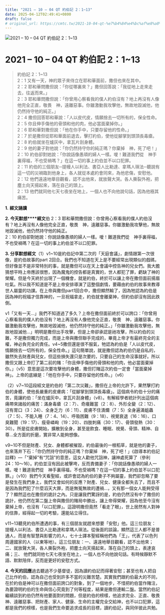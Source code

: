 ```yaml
---
title: "2021 – 10 – 04 QT 約伯記 2：1~13"
date: 2025-04-12T02:49:41+0800
draft: false
# original_url: https://cmtc.tw/2021-10-04-qt-%e7%b4%84%e4%bc%af%e8%a8%98-2%ef%bc%9a113
---
```


![2021 – 10 – 04 QT 約伯記 2：1~13](/images/qt.jpg   "2021 – 10 – 04 QT 約伯記 2：1~13")

# 2021 – 10 – 04 QT 約伯記 2：1~13

> 約伯記 2：1~13  
> 2：1 又有一天，神的眾子來侍立在耶和華面前，撒但也來在其中。  
> 2：2 耶和華問撒但說：「你從哪裏來？」撒但回答說：「我從地上走來走去，往返而來。」  
> 2：3 耶和華問撒但說：「你曾用心察看我的僕人約伯沒有？地上再沒有人像他完全正直，敬畏　神，遠離惡事。你雖激動我攻擊他，無故地毀滅他，他仍然持守他的純正。」  
> 2：4 撒但回答耶和華說：「人以皮代皮，情願捨去一切所有的，保全性命。  
> 2：5 你且伸手傷他的骨頭和他的肉，他必當面棄掉你。」  
> 2：6 耶和華對撒但說：「他在你手中，只要存留他的性命。」  
> 2：7 於是撒但從耶和華面前退去，擊打約伯，使他從腳掌到頭頂長毒瘡。  
> 2：8 約伯就坐在爐灰中，拿瓦片刮身體。  
> 2：9 他的妻子對他說：「你仍然持守你的純正嗎？你棄掉　神，死了吧！」  
> 2：10 約伯卻對她說：「你說話像愚頑的婦人一樣。噯！難道我們從　神手裏得福，不也受禍嗎？」在這一切的事上約伯並不以口犯罪。  
> 2：11 約伯的三個朋友─提幔人以利法、書亞人比勒達、拿瑪人瑣法─聽說有這一切的災禍臨到他身上，各人就從本處約會同來，為他悲傷，安慰他。  
> 2：12 他們遠遠地舉目觀看，認不出他來，就放聲大哭。各人撕裂外袍，把塵土向天揚起來，落在自己的頭上。  
> 2：13 他們就同他七天七夜坐在地上，一個人也不向他說句話，因為他極其痛苦。

**1.** **經文誦讀**

**2. 今天默想****經文**伯 2：3 耶和華問撒但說：你曾用心察看我的僕人約伯沒有？地上再沒有人像他完全正直，敬畏　神，遠離惡事。你雖激動我攻擊他，無故地毀滅他，他仍然持守他的純正。  
2：10 約伯卻對她說：你說話像愚頑的婦人一樣。噯！難道我們從　神手裏得福，不也受禍嗎？在這一切的事上約伯並不以口犯罪。

**3. 分享默想經文**（1）v1~10是約伯記中第二次的「天庭會議」，劇情跟第一次很像，是約伯故事的part 2回合。我們也不知道在天上是不要經常出現類似的戲碼，但好像並不是非常特別的事，就是撒但可以在天上會議中控告神的兒女們。我大膽猜想平時上帝應該很憋，因為魔鬼的控告都是真實的，世人都犯了罪，虧缺了神的榮耀。但是今天終於出現了一個機會，就是約伯，終於可以讓上帝在撒但面前揚眉吐氣。所以我不知道是不是上帝安排導演了這整個劇情，要藉由約伯的故事來教導世人屬靈的功課。在上帝與撒但part1回合中，撒但顯然輸了，因為牠認為約伯是因為神的祝福才信靠神的，一旦祝福拿走，約伯就會離棄神，但約伯卻沒有因此跌倒。

v1「又有一天…」我們不知道過了多久？上帝在撒但面前終於可以誇口：「你曾用心察看我的僕人約伯沒有？地上再沒有人像他完全正直，敬畏　神，遠離惡事。你雖激動我攻擊他，無故地毀滅他，他仍然持守他的純正。」「你雖激動我攻擊他，無故地毀滅他…」明明是撒但出手攻擊，但是上帝卻承認是祂攻擊，所以約伯的災難，不是撒但獨力完成，而是上帝與撒但聯手完成的，畢竟上帝才有最終完全的主權，神必負完全的責任。v4~5撒但還是很不服氣，牠認為約伯是「人以皮代皮，情願捨去一切所有的，保全性命。」這句簡單說，就是撒但認為約伯仍是自私的，雖然失去財產與兒女，但這些損失還只是次要的，只要自己的生命沒事就好。所以撒但又跟上帝打了第二前的賭：「你且伸手傷他的骨頭和他的肉，他必當面棄掉你。」（v5）意思是這次要攻擊他的身體，撒但打賭這次約伯一定會「當面棄掉神」。上帝的底線是：「他在你手中，只要存留他的性命。」（v6）

（2）v7~10這段經文是約伯的「第二次災難」，撒但在上帝的允許下，果然擊打約伯的身體，使他長嚴重的皮膚病：「從腳掌到頭頂長毒瘡」。這個病令約伯十分的痛苦，竟讓約伯：「坐在爐灰中，拿瓦片刮身體」（v8）。有解經學者統計列出這個病痛帶來諸般的痛苦：滿身毒瘡（2：7）、奇癢難當（2：8）、外形全變（2：12）、沒有胃口（3：24）、全身乏力（6：11）、皮膚不住潰爛（7：5）全身遍滿蛆蟲（7：5）、不能入睡（7：4、14）、呼吸困難（9：18）、視覺衰退（16：16）、口臭難聞（19：17）、瘦骨嶙峋（19：20）、四肢刺痛（30：17）、骨頭發熱（30：30）。所是從皮膚開始，擴散到全身，甚至是飲食、睡眠、視覺、骨頭、精神、自尊…全方面的折磨，實非常人能夠想像。

v9~10不但是財產、兒女、身體都被摧毀，約伯最後的一根稻草，就是他的妻子，也來落井下石：「你仍然持守你的純正嗎？你棄掉　神，死了吧！」《啟導本約伯記註釋》—「“棄掉”有“咒詛”的意思，這女人勸他咒詛神，讓神處死算了（參利24：10～16）。約伯並沒有因此被擊垮，反而責備妻子：「你說話像愚頑的婦人一樣。噯！難道我們從　神手裏得福，不也受禍嗎？在這一切的事上約伯並不以口犯罪。」（v10）我們今天看聖經，或許會認為約伯的妻子不夠屬靈，我們卻忽略了要是發生在我們身上，我們又會如何的反應？財產、兒女、健康全都失去了，而且不是因為我們犯了什麼滔天大罪，而是無冤無故的遭禍…，又有那一個女人能夠受得了？顯然這也在撒但的詭計之內。只是讓我們驚訝的是，約伯仍然沒有中了撒但的詭計，他仍然在第二盤上帝與撒但的賭局中勝出，讓上帝得榮耀，因為他至今沒有棄掉上帝，也沒有「以口犯罪」。這證明撒但竟然「看走了眼」，世上居然有人對神的信靠，經得起一切的考驗，還能站立得住。

v11~13聽見約伯所遭遇的事，有三個朋友就趕來想要「安慰」他。這三位朋友：提幔人以利法、書亞人比勒達和拿瑪人瑣法。從後面的談論，顯然這三人都不是普通人，而是有智慧與影響力的人，七十士譯本聖經稱他們為「王」，代表了以色列周邊國家的人（以東等地）。這三位朋友：一、遠遠地舉目觀看，認不出他來；二、就放聲大哭，各人撕裂外袍，把塵土向天揚起來，落在自己的頭上，表達哀痛；三、 他們就同他七天七夜坐在地上，一個人也不向他說句話。有時候靜默不語、默默陪伴，反而是更好的安慰方式。

**4. 今天的回應**過去聽過不少基督徒，因為讀約伯記而得著安慰；甚至也有人把自己比作約伯，認為自己也受到許多不當的災難苦楚。其實我們跟約伯最大的不同，在於約伯是神可以在撒但面前誇口的對象，到了一個地步，不惜把約伯當作賭注，為要證明約伯的生命與信心究竟到了何等程度，結果是撒但連輸二盤。當然約伯記繼續談到約伯仍然有他要面對的問題，但是約伯的榜樣，他追求完全、正直、敬畏神、遠離惡事、把財產、家人、健康、生命的主權完全交給神，也不以口犯罪，這都是我們的榜樣，也是我們生命要追求成長的目標，讀約伯記，與同伴彼此共勉。